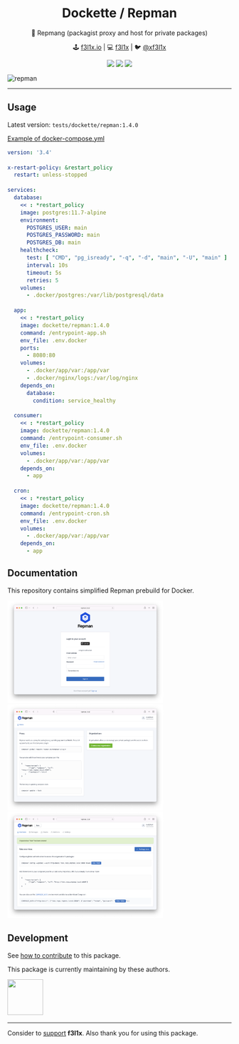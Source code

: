 <h1 align=center>Dockette / Repman</h1>

<p align=center>
   🐘 Repmang (packagist proxy and host for private packages)
</p>

<p align=center>
🕹 <a href="https://f3l1x.io">f3l1x.io</a> | 💻 <a href="https://github.com/f3l1x">f3l1x</a> | 🐦 <a href="https://twitter.com/xf3l1x">@xf3l1x</a>
</p>

<p align=center>
  <a href="https://hub.docker.com/r/dockette/repman/"><img src="https://badgen.net/docker/pulls/dockette/repman"></a>
  <a href="https://bit.ly/ctteg"><img src="https://badgen.net/badge/support/gitter/cyan"></a>
  <a href="https://github.com/sponsors/f3l1x"><img src="https://badgen.net/badge/sponsor/donations/F96854"></a>
</p>

![](https://github.com/dockette/repman/blob/master/.docs/repman.png "repman")

-----

## Usage

Latest version: `tests/dockette/repman:1.4.0`

[Example of docker-compose.yml](/docker-compose.yml)

```yaml
version: '3.4'

x-restart-policy: &restart_policy
  restart: unless-stopped

services:
  database:
    << : *restart_policy
    image: postgres:11.7-alpine
    environment:
      POSTGRES_USER: main
      POSTGRES_PASSWORD: main
      POSTGRES_DB: main
    healthcheck:
      test: [ "CMD", "pg_isready", "-q", "-d", "main", "-U", "main" ]
      interval: 10s
      timeout: 5s
      retries: 5
    volumes:
      - .docker/postgres:/var/lib/postgresql/data

  app:
    << : *restart_policy
    image: dockette/repman:1.4.0
    command: /entrypoint-app.sh
    env_file: .env.docker
    ports:
      - 8080:80
    volumes:
      - .docker/app/var:/app/var
      - .docker/nginx/logs:/var/log/nginx
    depends_on:
      database:
        condition: service_healthy

  consumer:
    << : *restart_policy
    image: dockette/repman:1.4.0
    command: /entrypoint-consumer.sh
    env_file: .env.docker
    volumes:
      - .docker/app/var:/app/var
    depends_on:
      - app

  cron:
    << : *restart_policy
    image: dockette/repman:1.4.0
    command: /entrypoint-cron.sh
    env_file: .env.docker
    volumes:
      - .docker/app/var:/app/var
    depends_on:
      - app
```

## Documentation

This repository contains simplified Repman prebuild for Docker.

<p>
    <img width="350" src=".docs/repman-login.png">
    <img width="350" src=".docs/repman-homepage.png">
    <img width="350" src=".docs/repman-organization.png">
</p>

## Development

See [how to contribute](https://contributte.org/contributing.html) to this package.

This package is currently maintaining by these authors.

<a href="https://github.com/f3l1x">
    <img width="80" height="80" src="https://avatars2.githubusercontent.com/u/538058?v=3&s=80">
</a>

-----

Consider to [support](https://github.com/sponsors/f3l1x) **f3l1x**. Also thank you for using this package.
